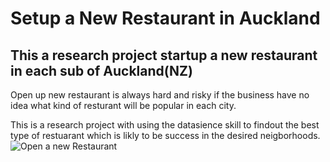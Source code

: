 # Setup a New Restaurant in Auckland
## This a research project startup a new restaurant in each sub of Auckland(NZ)
Open up new restaurant is always hard and risky if the business have no idea what kind of resturant will be popular in each city. 

This is a research project with using the datasience skill to findout the best
type of restuarant which is likly to be success in the desired neigborhoods.
![Open a new Restaurant](https://photos.app.goo.gl/7MHq2cxUAX2UweBo8)
